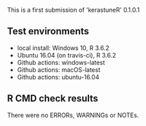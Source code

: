 This is a first submission of 'kerastuneR' 0.1.0.1

## Test environments

* local install: Windows 10, R 3.6.2
* Ubuntu 16.04 (on travis-ci), R 3.6.2
* Github actions: windows-latest
* Github actions: macOS-latest
* Github actions: ubuntu-16.04


## R CMD check results

There were no ERRORs, WARNINGs or NOTEs.
